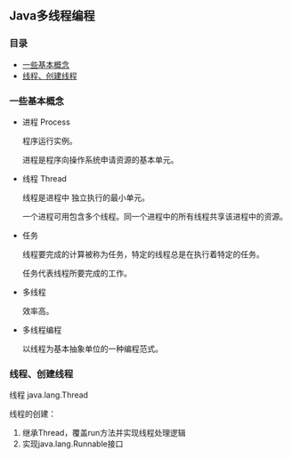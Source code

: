 ## Java多线程编程

### 目录
- [一些基本概念](#一些基本概念)
- [线程、创建线程](#线程、创建线程)

### 一些基本概念

- 进程 Process
    
    程序运行实例。
	
	进程是程序向操作系统申请资源的基本单元。

- 线程 Thread

	线程是进程中 独立执行的最小单元。

	一个进程可用包含多个线程。同一个进程中的所有线程共享该进程中的资源。

- 任务

	线程要完成的计算被称为任务，特定的线程总是在执行着特定的任务。

	任务代表线程所要完成的工作。

- 多线程

	效率高。

- 多线程编程

	以线程为基本抽象单位的一种编程范式。

### 线程、创建线程

线程 java.lang.Thread

线程的创建：
1.	继承Thread，覆盖run方法并实现线程处理逻辑
2.	实现java.lang.Runnable接口

